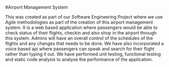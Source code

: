 #Airport Management System

This was created as part of our Software Engineering Project where we use Agile methodologies as part of the creation of this airport management system. It is a web based application where passengers would be able to check status of their flights, checkin and also shop in the airport through this system. Admins will have an overall control of the schedules of the flights and any changes that needs to be done. We have also incorporated a voice based api where passengers can speak and search for their flight rather than typing it out. We have performed unit testing, functional testing and static code analysis to analyse the performance of the application.
